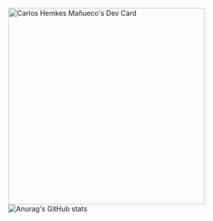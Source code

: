<a href="https://app.daily.dev/carlosshm99"><img src="https://api.daily.dev/devcards/730e51a2505b4e68a2b58348bef6f055.png?r=dpc" width="400" alt="Carlos Hemkes Mañueco's Dev Card"/></a>  
![Anurag's GitHub stats](https://github-readme-stats.vercel.app/api?username=chemkes1999&show_icons=true&theme=dracula)
